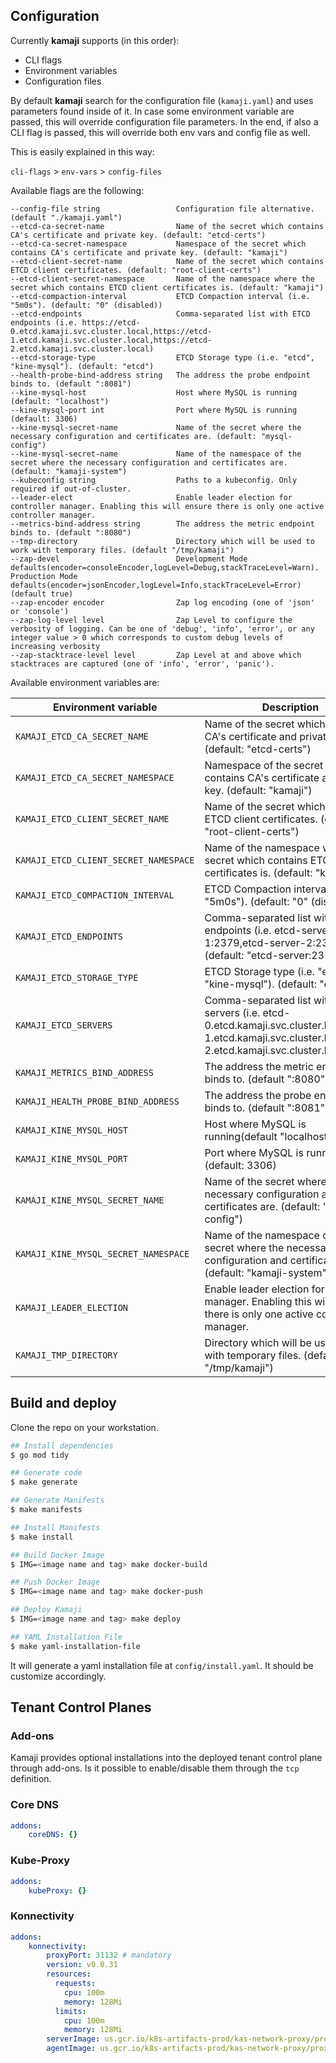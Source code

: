 ## Configuration

Currently **kamaji** supports (in this order):

* CLI flags
* Environment variables
* Configuration files

By default **kamaji** search for the configuration file (`kamaji.yaml`) and uses parameters found inside of it. In case some environment variable are passed, this will override configuration file parameters. In the end, if also a CLI flag is passed, this will override both env vars and config file as well.

This is easily explained in this way:

`cli-flags` > `env-vars` > `config-files`

Available flags are the following:

```
--config-file string                 Configuration file alternative. (default "./kamaji.yaml")
--etcd-ca-secret-name                Name of the secret which contains CA's certificate and private key. (default: "etcd-certs")
--etcd-ca-secret-namespace           Namespace of the secret which contains CA's certificate and private key. (default: "kamaji")
--etcd-client-secret-name            Name of the secret which contains ETCD client certificates. (default: "root-client-certs")
--etcd-client-secret-namespace       Name of the namespace where the secret which contains ETCD client certificates is. (default: "kamaji")
--etcd-compaction-interval           ETCD Compaction interval (i.e. "5m0s"). (default: "0" (disabled))
--etcd-endpoints                     Comma-separated list with ETCD endpoints (i.e. https://etcd-0.etcd.kamaji.svc.cluster.local,https://etcd-1.etcd.kamaji.svc.cluster.local,https://etcd-2.etcd.kamaji.svc.cluster.local)
--etcd-storage-type                  ETCD Storage type (i.e. "etcd", "kine-mysql"). (default: "etcd")
--health-probe-bind-address string   The address the probe endpoint binds to. (default ":8081")
--kine-mysql-host                    Host where MySQL is running (default: "localhost")
--kine-mysql-port int                Port where MySQL is running (default: 3306)
--kine-mysql-secret-name             Name of the secret where the necessary configuration and certificates are. (default: "mysql-config")
--kine-mysql-secret-name             Name of the namespace of the secret where the necessary configuration and certificates are. (default: "kamaji-system")
--kubeconfig string                  Paths to a kubeconfig. Only required if out-of-cluster.
--leader-elect                       Enable leader election for controller manager. Enabling this will ensure there is only one active controller manager.
--metrics-bind-address string        The address the metric endpoint binds to. (default ":8080")
--tmp-directory                      Directory which will be used to work with temporary files. (default "/tmp/kamaji")
--zap-devel                          Development Mode defaults(encoder=consoleEncoder,logLevel=Debug,stackTraceLevel=Warn). Production Mode defaults(encoder=jsonEncoder,logLevel=Info,stackTraceLevel=Error) (default true)
--zap-encoder encoder                Zap log encoding (one of 'json' or 'console')
--zap-log-level level                Zap Level to configure the verbosity of logging. Can be one of 'debug', 'info', 'error', or any integer value > 0 which corresponds to custom debug levels of increasing verbosity
--zap-stacktrace-level level         Zap Level at and above which stacktraces are captured (one of 'info', 'error', 'panic').
```

Available environment variables are:

| Environment variable               | Description                                                  |
| ---------------------------------- | ------------------------------------------------------------ |
| `KAMAJI_ETCD_CA_SECRET_NAME`      | Name of the secret which contains CA's certificate and private key. (default: "etcd-certs")  |
| `KAMAJI_ETCD_CA_SECRET_NAMESPACE`      | Namespace of the secret which contains CA's certificate and private key. (default: "kamaji")  |
| `KAMAJI_ETCD_CLIENT_SECRET_NAME`      | Name of the secret which contains ETCD client certificates. (default: "root-client-certs")  |
| `KAMAJI_ETCD_CLIENT_SECRET_NAMESPACE`      | Name of the namespace where the secret which contains ETCD client certificates is. (default: "kamaji")  |
| `KAMAJI_ETCD_COMPACTION_INTERVAL`      | ETCD Compaction interval (i.e. "5m0s"). (default: "0" (disabled))  |
| `KAMAJI_ETCD_ENDPOINTS`      | Comma-separated list with ETCD endpoints (i.e. etcd-server-1:2379,etcd-server-2:2379). (default: "etcd-server:2379")  |
| `KAMAJI_ETCD_STORAGE_TYPE`      | ETCD Storage type (i.e. "etcd", "kine-mysql"). (default: "etcd")  |
| `KAMAJI_ETCD_SERVERS`      | Comma-separated list with ETCD servers (i.e. etcd-0.etcd.kamaji.svc.cluster.local,etcd-1.etcd.kamaji.svc.cluster.local,etcd-2.etcd.kamaji.svc.cluster.local)  |
| `KAMAJI_METRICS_BIND_ADDRESS`      | The address the metric endpoint binds to. (default ":8080")  |
| `KAMAJI_HEALTH_PROBE_BIND_ADDRESS` | The address the probe endpoint binds to. (default ":8081")   |
| `KAMAJI_KINE_MYSQL_HOST` | Host where MySQL is running(default "localhost")   |
| `KAMAJI_KINE_MYSQL_PORT` | Port where MySQL is running (default: 3306)   |
| `KAMAJI_KINE_MYSQL_SECRET_NAME` | Name of the secret where the necessary configuration and certificates are. (default: "mysql-config")   |
| `KAMAJI_KINE_MYSQL_SECRET_NAMESPACE` | Name of the namespace of the secret where the necessary configuration and certificates are. (default: "kamaji-system")   |
| `KAMAJI_LEADER_ELECTION`           | Enable leader election for controller manager. Enabling this will ensure there is only one active controller manager. |
| `KAMAJI_TMP_DIRECTORY`           | Directory which will be used to work with temporary files. (default "/tmp/kamaji") |


## Build and deploy
Clone the repo on your workstation.

```bash
## Install dependencies
$ go mod tidy

## Generate code
$ make generate

## Generate Manifests
$ make manifests

## Install Manifests
$ make install

## Build Docker Image
$ IMG=<image name and tag> make docker-build

## Push Docker Image
$ IMG=<image name and tag> make docker-push

## Deploy Kamaji
$ IMG=<image name and tag> make deploy

## YAML Installation File
$ make yaml-installation-file

```

It will generate a yaml installation file at `config/install.yaml`. It should be customize accordingly.


## Tenant Control Planes

### Add-ons

Kamaji provides optional installations into the deployed tenant control plane through add-ons. Is it possible to enable/disable them through the `tcp` definition.

### Core DNS

```yaml
addons:
    coreDNS: {}
```

### Kube-Proxy

```yaml
addons:
    kubeProxy: {}
```

### Konnectivity

```yaml
addons:
    konnectivity:
        proxyPort: 31132 # mandatory
        version: v0.0.31
        resources:
          requests:
            cpu: 100m
            memory: 128Mi
          limits:
            cpu: 100m
            memory: 128Mi
        serverImage: us.gcr.io/k8s-artifacts-prod/kas-network-proxy/proxy-server
        agentImage: us.gcr.io/k8s-artifacts-prod/kas-network-proxy/proxy-agent
